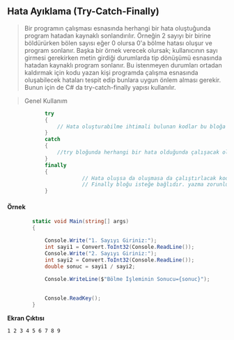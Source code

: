 ## Hata Ayıklama  (Try-Catch-Finally) ##
> Bir programın çalışması esnasında herhangi bir hata oluştuğunda program hatadan kaynaklı sonlandırılır. Örneğin 2 sayıyı bir birine böldürürken bölen sayısı eğer 0 olursa 0'a bölme hatası oluşur ve program sonlanır. Başka bir örnek verecek olursak; kullanıcının sayı girmesi gerekirken metin girdiği durumlarda tip dönüşümü esnasında hatadan kaynaklı program sonlanır. Bu istenmeyen durumları ortadan kaldırmak için kodu yazan kişi programda çalışma esnasında oluşabilecek hataları tespit edip bunlara uygun önlem alması gerekir.  Bunun için de C# da try-catch-finally yapısı kullanılır.


> Genel Kullanım

```csharp
            try
            {
                // Hata oluşturabilme ihtimali bulunan kodlar bu bloğa yazılır
            }
            catch 
            {
                //try bloğunda herhangi bir hata olduğunda çalışacak olan kod lar bu bloğa yazılır
            }
            finally
            {
                        // Hata oluşsa da oluşmasa da çalıştırlacak kodların bu bloğa yazılır
                        // Finally bloğu isteğe bağlıdır. yazma zorunluluğu yoktur.
            }
```

#### Örnek ####

```csharp
        static void Main(string[] args)
        {

            Console.Write("1. Sayıyı Giriniz:");
            int sayi1 = Convert.ToInt32(Console.ReadLine());
            Console.Write("2. Sayıyı Giriniz:");
            int sayi2 = Convert.ToInt32(Console.ReadLine());
            double sonuc = sayi1 / sayi2;

            Console.WriteLine($"Bölme İşleminin Sonucu={sonuc}");
           
          
            Console.ReadKey();
        }
```




**Ekran Çıktısı**
```
1 2 3 4 5 6 7 8 9
```
